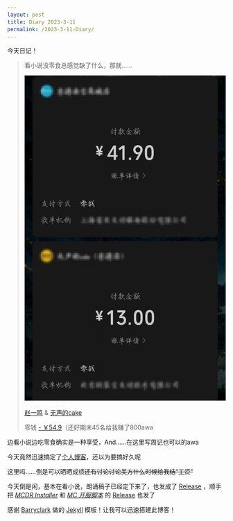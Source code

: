 ```yaml
---
layout: post
title: Diary 2023-3-11
permalink: /2023-3-11-Diary/
---
```


今天日记！

>看小说没零食总感觉缺了什么，那就……
>
>![也就买了一点点吧](<./pictures/2023-3-11/pay-for-food.jpg>)
>
>[赵一鸣](<http://www.4000702717.com/> "贼便宜") & [无声的cake](<https://zhuanlan.zhihu.com/p/390042284> "奶茶是真的好喝awa")
>
>零钱 [- ￥54.9](<> "奶茶是好喝，但是有点点小贵啊")（还好期末45名给我赚了800awa

边看小说边吃零食确实是一种享受，And……在这里写周记也可以的awa

今天竟然迅速搞定了[个人博客](<https://xieyuen.github.io> "就是这个网站!")，还以为要搞好久呢

这里吗……倒是可以晒晒成绩~~还有讨论讨论美方什么时候给我结“工资”~~

今天倒是闲，基本在看小说，朗诵稿子已经定下来了，也发成了 [Release](<https://github.com/xieyuen/Document/releases>) ，顺手把 [*MCDR Installer*](<https://github.com/xieyuen/Tool-Gallery/tree/main/MCDR-Installer/README.md>) 和 [*MC 开服脚本*](<https://github.com/xieyuen/Tool-Gallery/tree/main/MC-Server-Startup/README.md>) 的 [Release](<https://github.com/xieyuen/Tool-Gallery/releases>) 也发了

感谢 [Barryclark](<https://github.com/barryclark/>) 做的 [Jekyll](<https://github.com/barryclark/jekyll-now>) 模板！让我可以迅速搭建此博客！
